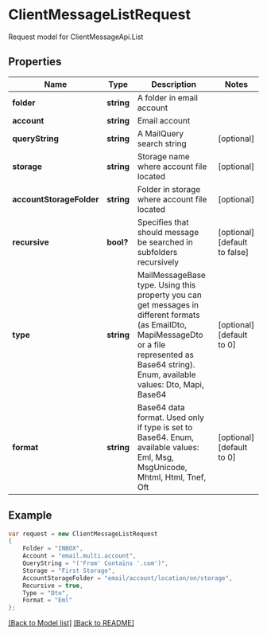 
# ClientMessageListRequest

Request model for ClientMessageApi.List

## Properties

Name | Type | Description  | Notes
------------- | ------------- | ------------- | -------------
**folder** |**string**|A folder in email account |
**account** |**string**|Email account |
**queryString** |**string**|A MailQuery search string |[optional] 
**storage** |**string**|Storage name where account file located |[optional] 
**accountStorageFolder** |**string**|Folder in storage where account file located |[optional] 
**recursive** |**bool?**|Specifies that should message be searched in subfolders recursively |[optional] [default to false]
**type** |**string**|MailMessageBase type. Using this property you can get messages in different formats (as EmailDto, MapiMessageDto or a file represented as Base64 string).              Enum, available values: Dto, Mapi, Base64 |[optional] [default to 0]
**format** |**string**|Base64 data format. Used only if type is set to Base64. Enum, available values: Eml, Msg, MsgUnicode, Mhtml, Html, Tnef, Oft |[optional] [default to 0]

## Example
```csharp
var request = new ClientMessageListRequest
{ 
    Folder = "INBOX",
    Account = "email.multi.account",
    QueryString = "('From' Contains '.com')",
    Storage = "First Storage",
    AccountStorageFolder = "email/account/location/on/storage",
    Recursive = true,
    Type = "Dto",
    Format = "Eml"
};
```

[[Back to Model list]](Models.md) [[Back to README]](README.md)
